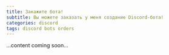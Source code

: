 ```yaml
---
title: Закажите бота!
subtitle: Вы можете заказать у меня создание Discord-бота!
categories: discord
tags: discord bots orders
---
```


...content coming soon...
